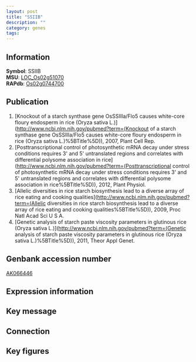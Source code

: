 ```yaml
---
layout: post
title: "SSIIB"
description: ""
category: genes
tags: 
---
```


## Information
__Symbol__: SSIIB  
__MSU__: [LOC_Os02g51070](http://rice.plantbiology.msu.edu/cgi-bin/ORF_infopage.cgi?orf=LOC_Os02g51070)  
__RAPdb__: [Os02g0744700](http://rapdb.dna.affrc.go.jp/viewer/gbrowse_details/irgsp1?name=Os02g0744700)  

## Publication
1. [Knockout of a starch synthase gene OsSSIIIa/Flo5 causes white-core floury endosperm in rice (Oryza sativa L.)](http://www.ncbi.nlm.nih.gov/pubmed?term=(Knockout of a starch synthase gene OsSSIIIa/Flo5 causes white-core floury endosperm in rice (Oryza sativa L.)%5BTitle%5D)), 2007, Plant Cell Rep.
2. [Posttranscriptional control of photosynthetic mRNA decay under stress conditions requires 3' and 5' untranslated regions and correlates with differential polysome association in rice](http://www.ncbi.nlm.nih.gov/pubmed?term=(Posttranscriptional control of photosynthetic mRNA decay under stress conditions requires 3' and 5' untranslated regions and correlates with differential polysome association in rice%5BTitle%5D)), 2012, Plant Physiol.
3. [Allelic diversities in rice starch biosynthesis lead to a diverse array of rice eating and cooking qualities](http://www.ncbi.nlm.nih.gov/pubmed?term=(Allelic diversities in rice starch biosynthesis lead to a diverse array of rice eating and cooking qualities%5BTitle%5D)), 2009, Proc Natl Acad Sci U S A.
4. [Genetic analysis of starch paste viscosity parameters in glutinous rice (Oryza sativa L.)](http://www.ncbi.nlm.nih.gov/pubmed?term=(Genetic analysis of starch paste viscosity parameters in glutinous rice (Oryza sativa L.)%5BTitle%5D)), 2011, Theor Appl Genet.

## Genbank accession number
[AK066446](http://www.ncbi.nlm.nih.gov/nuccore/AK066446)

## Expression information

## Key message

## Connection

## Key figures


